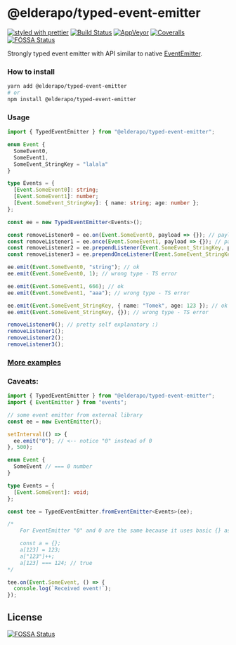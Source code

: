 # @elderapo/typed-event-emitter

[![styled with prettier](https://img.shields.io/badge/styled_with-prettier-ff69b4.svg)](https://github.com/prettier/prettier)
[![Build Status](https://travis-ci.org/elderapo/typed-event-emitter.svg?branch=master)](https://travis-ci.org/elderapo/typed-event-emitter)
[![AppVeyor](https://ci.appveyor.com/api/projects/status/emtsip4f89a8y0h8?svg=true)](https://ci.appveyor.com/project/elderapo/typed-event-emitter)
[![Coveralls](https://img.shields.io/coveralls/elderapo/typed-event-emitter.svg)](https://coveralls.io/github/elderapo/typed-event-emitter)
[![FOSSA Status](https://app.fossa.io/api/projects/git%2Bgithub.com%2Felderapo%2Ftyped-event-emitter.svg?type=shield)](https://app.fossa.io/projects/git%2Bgithub.com%2Felderapo%2Ftyped-event-emitter?ref=badge_shield)

Strongly typed event emitter with API similar to native [EventEmitter](https://nodejs.org/api/events.html).

### How to install

```bash
yarn add @elderapo/typed-event-emitter
# or
npm install @elderapo/typed-event-emitter
```

### Usage

```typescript
import { TypedEventEmitter } from "@elderapo/typed-event-emitter";

enum Event {
  SomeEvent0,
  SomeEvent1,
  SomeEvent_StringKey = "lalala"
}

type Events = {
  [Event.SomeEvent0]: string;
  [Event.SomeEvent1]: number;
  [Event.SomeEvent_StringKey]: { name: string; age: number };
};

const ee = new TypedEventEmitter<Events>();

const removeListener0 = ee.on(Event.SomeEvent0, payload => {}); // payload type === string
const removeListener1 = ee.once(Event.SomeEvent1, payload => {}); // payload type === number
const removeListener2 = ee.prependListener(Event.SomeEvent_StringKey, payload => {}); // payload type === { name: string; age: number }
const removeListener3 = ee.prependOnceListener(Event.SomeEvent_StringKey, payload => {}); // payload type === { name: string; age: number }

ee.emit(Event.SomeEvent0, "string"); // ok
ee.emit(Event.SomeEvent0, 1); // wrong type - TS error

ee.emit(Event.SomeEvent1, 666); // ok
ee.emit(Event.SomeEvent1, "aaa"); // wrong type - TS error

ee.emit(Event.SomeEvent_StringKey, { name: "Tomek", age: 123 }); // ok
ee.emit(Event.SomeEvent_StringKey, {}); // wrong type - TS error

removeListener0(); // pretty self explanatory :)
removeListener1();
removeListener2();
removeListener3();
```

### [More examples](https://github.com/elderapo/typed-event-emitter/tree/master/src/examples)

### Caveats:

```typescript
import { TypedEventEmitter } from "@elderapo/typed-event-emitter";
import { EventEmitter } from "events";

// some event emitter from external library
const ee = new EventEmitter();

setInterval(() => {
  ee.emit("0"); // <-- notice "0" instead of 0
}, 500);

enum Event {
  SomeEvent // === 0 number
}

type Events = {
  [Event.SomeEvent]: void;
};

const tee = TypedEventEmitter.fromEventEmitter<Events>(ee);

/*
	For EventEmitter "0" and 0 are the same because it uses basic {} as key/value:

	const a = {};
	a[123] = 123;
	a["123"]++;
	a[123] === 124; // true
*/

tee.on(Event.SomeEvent, () => {
  console.log(`Received event!`);
});
```


## License
[![FOSSA Status](https://app.fossa.io/api/projects/git%2Bgithub.com%2Felderapo%2Ftyped-event-emitter.svg?type=large)](https://app.fossa.io/projects/git%2Bgithub.com%2Felderapo%2Ftyped-event-emitter?ref=badge_large)

